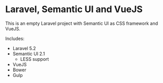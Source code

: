 # Laravel, Semantic UI and VueJS

This is an empty Laravel project with Semantic UI as CSS framework and VueJS.

Includes:
- Laravel 5.2
- Semantic UI 2.1
    - LESS support
- VueJS
- Bower
- Gulp
